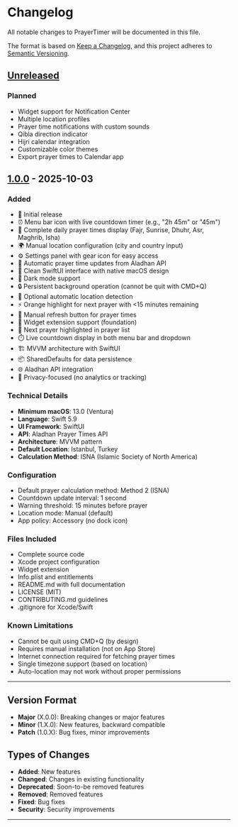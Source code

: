 # Changelog

All notable changes to PrayerTimer will be documented in this file.

The format is based on [Keep a Changelog](https://keepachangelog.com/en/1.0.0/),
and this project adheres to [Semantic Versioning](https://semver.org/spec/v2.0.0.html).

## [Unreleased]

### Planned
- Widget support for Notification Center
- Multiple location profiles
- Prayer time notifications with custom sounds
- Qibla direction indicator
- Hijri calendar integration
- Customizable color themes
- Export prayer times to Calendar app

## [1.0.0] - 2025-10-03

### Added
- 🎉 Initial release
- ⏰ Menu bar icon with live countdown timer (e.g., "2h 45m" or "45m")
- 🕌 Complete daily prayer times display (Fajr, Sunrise, Dhuhr, Asr, Maghrib, Isha)
- 🌍 Manual location configuration (city and country input)
- ⚙️ Settings panel with gear icon for easy access
- 🔄 Automatic prayer time updates from Aladhan API
- 🎨 Clean SwiftUI interface with native macOS design
- 🌙 Dark mode support
- 🔒 Persistent background operation (cannot be quit with CMD+Q)
- 📍 Optional automatic location detection
- ⚡ Orange highlight for next prayer with <15 minutes remaining
- 🔁 Manual refresh button for prayer times
- 📱 Widget extension support (foundation)
- 🎯 Next prayer highlighted in prayer list
- ⏱️ Live countdown display in both menu bar and dropdown
- 🏗️ MVVM architecture with SwiftUI
- 📦 SharedDefaults for data persistence
- 🌐 Aladhan API integration
- 🔐 Privacy-focused (no analytics or tracking)

### Technical Details
- **Minimum macOS**: 13.0 (Ventura)
- **Language**: Swift 5.9
- **UI Framework**: SwiftUI
- **API**: Aladhan Prayer Times API
- **Architecture**: MVVM pattern
- **Default Location**: Istanbul, Turkey
- **Calculation Method**: ISNA (Islamic Society of North America)

### Configuration
- Default prayer calculation method: Method 2 (ISNA)
- Countdown update interval: 1 second
- Warning threshold: 15 minutes before prayer
- Location mode: Manual (default)
- App policy: Accessory (no dock icon)

### Files Included
- Complete source code
- Xcode project configuration
- Widget extension
- Info.plist and entitlements
- README.md with full documentation
- LICENSE (MIT)
- CONTRIBUTING.md guidelines
- .gitignore for Xcode/Swift

### Known Limitations
- Cannot be quit using CMD+Q (by design)
- Requires manual installation (not on App Store)
- Internet connection required for fetching prayer times
- Single timezone support (based on location)
- Auto-location may not work without proper permissions

---

## Version Format

- **Major** (X.0.0): Breaking changes or major features
- **Minor** (1.X.0): New features, backward compatible
- **Patch** (1.0.X): Bug fixes, minor improvements

## Types of Changes

- **Added**: New features
- **Changed**: Changes in existing functionality
- **Deprecated**: Soon-to-be removed features
- **Removed**: Removed features
- **Fixed**: Bug fixes
- **Security**: Security improvements

---

[Unreleased]: https://github.com/ummugulsunn/prayertimer/compare/v1.0.0...HEAD
[1.0.0]: https://github.com/ummugulsunn/prayertimer/releases/tag/v1.0.0

